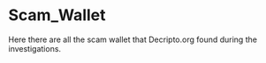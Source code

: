# Scam_Wallet
Here there are all the scam wallet that Decripto.org found during the investigations.
